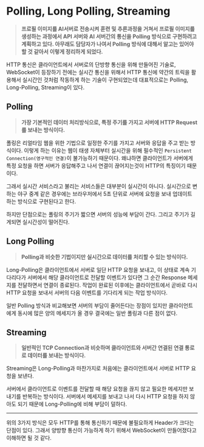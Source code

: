# Polling, Long Polling, Streaming

> **프로필 이미지를 AI서버로 전송시켜 훈련 및 추론과정을 거쳐서 프로필 이미지를 생성하는 과정에서 API 서버와 AI 서버간의 통신을 Polling 방식으로 구현하려고 계획하고 있다. 아무래도 담당자가 나여서 Polling 방식에 대해서 알고는 있어야 할 것 같아서 이렇게 정리하게 되었다.**

HTTP 통신은 클라이언트에서 서버로의 단방향 통신을 위해 만들어진 기술로, WebSocket이 등장하기 전에는 실시간 통신을 위해서 HTTP 통신에 약간의 트릭을 활용해서 실시간인 것처럼 작동하게 하는 기술이 구현되었는데 대표적으로는 Polling, Long-Polling, Streaming이 있다.

## Polling

> **가장 기본적인 데이터 처리방식으로, 특정 주기를 가지고 서버에 HTTP Request를 보내는 방식이다.**

폴링은 리얼타임 웹을 위한 기법으로 일정한 주기를 가지고 서버와 응답을 주고 받는 방식이다. 이렇게 하는 이유는 웹이 태생 자체부터 실시간을 위해 필수적인 `Persistent Connection(영구적인 연결)`이 불가능하기 때문이다. 왜냐하면 클라이언트가 서버에게 특정 요청을 하면 서버가 응답해주고 나서 연결이 끊어지는것이 HTTP의 특징이기 때문이다.

그래서 실시간 서비스라고 불리는 서비스들은 대부분이 실시간이 아니다. 실시간으로 변하는 야구 중계 같은 경우에는 브라우저에서 5초 단위로 서버에 요청을 보내 업데이트 하는 방식으로 구현된다고 한다.

하지만 단점으로는 폴링의 주기가 짧으면 서버의 성능에 부담이 간다. 그리고 주기가 길게되면 실시간성이 떨어진다.

## Long Polling

> **Polling과 비슷한 기법이지만 실시간으로 데이터를 처리할 수 있는 방식이다.**

Long-Polling은 클라이언트에서 서버로 일단 HTTP 요청을 보내고, 이 상태로 계속 기다리다가 서버에서 해당 클라이언트로 전달할 이벤트가 있다면 그 순간 Response 메세지를 전달하면서 연결이 종료된다. 작업이 완료된 이후에는 클라이언트에서 곧바로 다시 HTTP 요청을 보내서 서버의 다음 이벤트를 기다리게 되는 작업 방식이다.

일반 Polling 방식과 비교해보면 서버의 부담이 줄어든다는 장점이 있지만 클라이언트에게 동시에 많은 양의 메세지가 올 경우 결국에는 일반 폴링과 다른 점이 없다.

## Streaming

> **일반적인 TCP Connection과 비슷하며 클라이언트와 서버간 연결된 연결 통로로 데이터를 보내는 방식이다.**

Streaming은 Long-Polling과 마찬가지로 처음에는 클라이언트에서 서버로 HTTP 요청을 보낸다.

서버에서 클라이언트로 이벤트를 전달할 때 해당 요청을 끊지 않고 필요한 메세지만 보내기를 반복하는 방식이다. 서버에서 메세지를 보내고 나서 다시 HTTP 요청을 하지 않아도 되기 때문에 Long-Polling에 비해 부담이 덜하다.

---

위의 3가지 방식은 모두 HTTP를 통해 통신하기 때문에 불필요하게 Header가 크다는 단점이 있다. 그래서 양방향 통신이 가능하게 하기 위해서 WebSocket이 만들어졌다고 이해하면 될 것 같다.
